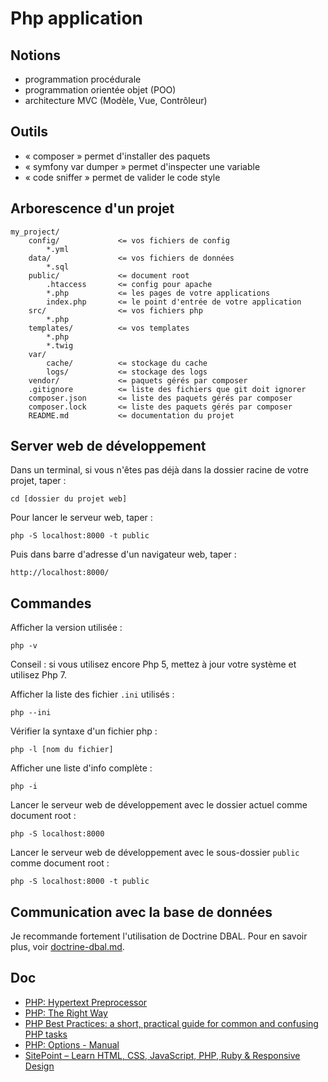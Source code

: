 # Php application

## Notions

- programmation procédurale
- programmation orientée objet (POO)
- architecture MVC (Modèle, Vue, Contrôleur)

## Outils

- « composer » permet d'installer des paquets
- « symfony var dumper » permet d'inspecter une variable
- « code sniffer » permet de valider le code style

## Arborescence d'un projet

    my_project/
        config/             <= vos fichiers de config
            *.yml
        data/               <= vos fichiers de données
            *.sql
        public/             <= document root
            .htaccess       <= config pour apache
            *.php           <= les pages de votre applications
            index.php       <= le point d'entrée de votre application
        src/                <= vos fichiers php
            *.php
        templates/          <= vos templates
            *.php
            *.twig
        var/
            cache/          <= stockage du cache
            logs/           <= stockage des logs
        vendor/             <= paquets gérés par composer
        .gitignore          <= liste des fichiers que git doit ignorer
        composer.json       <= liste des paquets gérés par composer
        composer.lock       <= liste des paquets gérés par composer
        README.md           <= documentation du projet

## Server web de développement

Dans un terminal, si vous n'êtes pas déjà dans la dossier racine de votre projet, taper :

    cd [dossier du projet web]

Pour lancer le serveur web, taper :

    php -S localhost:8000 -t public

Puis dans barre d'adresse d'un navigateur web, taper :

    http://localhost:8000/

## Commandes

Afficher la version utilisée :

    php -v

Conseil : si vous utilisez encore Php 5, mettez à jour votre système et utilisez Php 7.

Afficher la liste des fichier `.ini` utilisés :

    php --ini

Vérifier la syntaxe d'un fichier php :

    php -l [nom du fichier]

Afficher une liste d'info complète :

    php -i

Lancer le serveur web de développement avec le dossier actuel comme document root :

    php -S localhost:8000

Lancer le serveur web de développement avec le sous-dossier `public` comme document root :

    php -S localhost:8000 -t public

## Communication avec la base de données

Je recommande fortement l'utilisation de Doctrine DBAL. Pour en savoir plus, voir [doctrine-dbal.md](doctrine-dbal.md).

## Doc

- [PHP: Hypertext Preprocessor](http://php.net/)
- [PHP: The Right Way](http://www.phptherightway.com/)
- [PHP Best Practices: a short, practical guide for common and confusing PHP tasks](https://phpbestpractices.org/)
- [PHP: Options - Manual](http://php.net/manual/en/features.commandline.options.php)
- [SitePoint – Learn HTML, CSS, JavaScript, PHP, Ruby & Responsive Design](https://www.sitepoint.com/)
